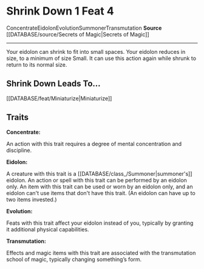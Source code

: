 ﻿---
actions: '[one-action]'
feat: Shrink Down
id: '2905'
leads_to: '[[DATABASE/feat/Miniaturize|Miniaturize]]'
level: '4'
name: Shrink Down
rarity: Common
school: Transmutation
source: '[[DATABASE/source/Secrets of Magic|Secrets of Magic]]'
trait:
- '[[DATABASE/trait/Concentrate|Concentrate]]'
- '[[DATABASE/trait/Eidolon|Eidolon]]'
- '[[DATABASE/trait/Evolution|Evolution]]'
- '[[DATABASE/trait/Summoner|Summoner]]'
- '[[DATABASE/trait/Transmutation|Transmutation]]'
type: Feat

---
# Shrink Down <span class="action-icon">1</span> <span class="item-type">Feat 4</span>

<span class="item-trait">Concentrate</span><span class="item-trait">Eidolon</span><span class="item-trait">Evolution</span><span class="item-trait">Summoner</span><span class="item-trait">Transmutation</span>
**Source** [[DATABASE/source/Secrets of Magic|Secrets of Magic]]

---
Your eidolon can shrink to fit into small spaces. Your eidolon reduces in size, to a minimum of size Small. It can use this action again while shrunk to return to its normal size.

## Shrink Down Leads To...

[[DATABASE/feat/Miniaturize|Miniaturize]]

## Traits

**Concentrate:**

An action with this trait requires a degree of mental concentration and discipline.

**Eidolon:**

A creature with this trait is a [[DATABASE/class_/Summoner|summoner's]] eidolon. An action or spell with this trait can be performed by an eidolon only. An item with this trait can be used or worn by an eidolon only, and an eidolon can't use items that don't have this trait. (An eidolon can have up to two items invested.)

**Evolution:**

Feats with this trait affect your eidolon instead of you, typically by granting it additional physical capabilities.

**Transmutation:**

Effects and magic items with this trait are associated with the transmutation school of magic, typically changing something’s form.